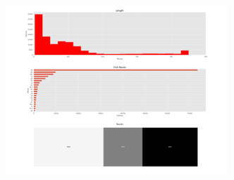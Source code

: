![Length chart](/output/pgns-run2-20190613-1854/length.png)
![First moves chart](/output/pgns-run2-20190613-1854/first_moves.png)
![Results chart](/output/pgns-run2-20190613-1854/results.png)
